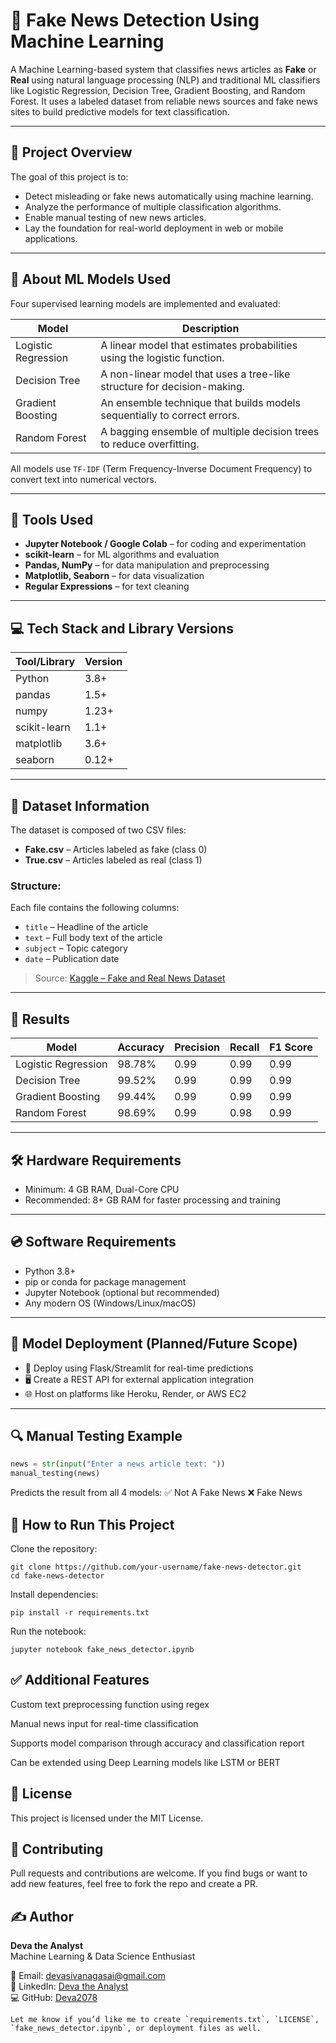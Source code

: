 # 📰 Fake News Detection Using Machine Learning

A Machine Learning-based system that classifies news articles as **Fake** or **Real** using natural language processing (NLP) and traditional ML classifiers like Logistic Regression, Decision Tree, Gradient Boosting, and Random Forest. It uses a labeled dataset from reliable news sources and fake news sites to build predictive models for text classification.

---

## 📌 Project Overview

The goal of this project is to:
- Detect misleading or fake news automatically using machine learning.
- Analyze the performance of multiple classification algorithms.
- Enable manual testing of new news articles.
- Lay the foundation for real-world deployment in web or mobile applications.

---

## 🧠 About ML Models Used

Four supervised learning models are implemented and evaluated:

| Model                | Description                                                                 |
|---------------------|-----------------------------------------------------------------------------|
| Logistic Regression | A linear model that estimates probabilities using the logistic function.    |
| Decision Tree       | A non-linear model that uses a tree-like structure for decision-making.     |
| Gradient Boosting   | An ensemble technique that builds models sequentially to correct errors.    |
| Random Forest       | A bagging ensemble of multiple decision trees to reduce overfitting.        |

All models use `TF-IDF` (Term Frequency-Inverse Document Frequency) to convert text into numerical vectors.

---

## 🧰 Tools Used

- **Jupyter Notebook / Google Colab** – for coding and experimentation
- **scikit-learn** – for ML algorithms and evaluation
- **Pandas, NumPy** – for data manipulation and preprocessing
- **Matplotlib, Seaborn** – for data visualization
- **Regular Expressions** – for text cleaning

---

## 💻 Tech Stack and Library Versions

| Tool/Library       | Version         |
|--------------------|-----------------|
| Python             | 3.8+            |
| pandas             | 1.5+            |
| numpy              | 1.23+           |
| scikit-learn       | 1.1+            |
| matplotlib         | 3.6+            |
| seaborn            | 0.12+           |

---

## 🧾 Dataset Information

The dataset is composed of two CSV files:
- **Fake.csv** – Articles labeled as fake (class 0)
- **True.csv** – Articles labeled as real (class 1)

### Structure:
Each file contains the following columns:
- `title` – Headline of the article
- `text` – Full body text of the article
- `subject` – Topic category
- `date` – Publication date

> Source: [Kaggle – Fake and Real News Dataset](https://www.kaggle.com/clmentbisaillon/fake-and-real-news-dataset)

---

## 🏁 Results

| Model                | Accuracy  | Precision | Recall | F1 Score |
|---------------------|-----------|-----------|--------|----------|
| Logistic Regression | 98.78%    | 0.99      | 0.99   | 0.99     |
| Decision Tree       | 99.52%    | 0.99      | 0.99   | 0.99     |
| Gradient Boosting   | 99.44%    | 0.99      | 0.99   | 0.99     |
| Random Forest       | 98.69%    | 0.99      | 0.98   | 0.99     |

---

## 🛠 Hardware Requirements

- Minimum: 4 GB RAM, Dual-Core CPU
- Recommended: 8+ GB RAM for faster processing and training

---

## 💿 Software Requirements

- Python 3.8+
- pip or conda for package management
- Jupyter Notebook (optional but recommended)
- Any modern OS (Windows/Linux/macOS)

---

## 🚀 Model Deployment (Planned/Future Scope)

- 🔧 Deploy using Flask/Streamlit for real-time predictions
- 🖥️ Create a REST API for external application integration
- 🌐 Host on platforms like Heroku, Render, or AWS EC2

---

## 🔍 Manual Testing Example

```python
news = str(input("Enter a news article text: "))
manual_testing(news)
```

Predicts the result from all 4 models:
✅ Not A Fake News
❌ Fake News

## 📌 How to Run This Project
Clone the repository:
```
git clone https://github.com/your-username/fake-news-detector.git
cd fake-news-detector
```
Install dependencies:
```
pip install -r requirements.txt
```
Run the notebook:
```
jupyter notebook fake_news_detector.ipynb
```

## ✅ Additional Features
Custom text preprocessing function using regex

Manual news input for real-time classification

Supports model comparison through accuracy and classification report

Can be extended using Deep Learning models like LSTM or BERT

## 📄 License
This project is licensed under the MIT License.

## 🤝 Contributing
Pull requests and contributions are welcome. If you find bugs or want to add new features, feel free to fork the repo and create a PR.

## ✍️ Author
<p><strong>Deva the Analyst</strong><br>
Machine Learning & Data Science Enthusiast</p>
<p>
📧 Email: <a href="mailto:devasivanagasai@gmail.com">devasivanagasai@gmail.com</a><br>
🔗 LinkedIn: <a href="https://www.linkedin.com/in/deva-siva-naga-sai-boddu-841984228/" target="_blank">Deva the Analyst</a><br>
💻 GitHub: <a href="https://github.com/Deva2078" target="_blank">Deva2078</a>
</p>

```
Let me know if you’d like me to create `requirements.txt`, `LICENSE`, `fake_news_detector.ipynb`, or deployment files as well.
```
